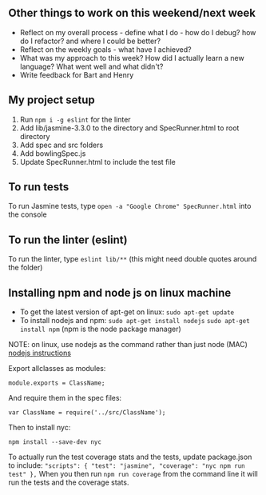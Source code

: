 ## Other things to work on this weekend/next week

- Reflect on my overall process - define what I do  - how do I debug? how do I refactor? and where I could be better?
- Reflect on the weekly goals - what have I achieved?
- What was my approach to this week? How did I actually learn a new language? What went well and what didn't?
- Write feedback for Bart and Henry

## My project setup

1. Run `npm i -g eslint` for the linter
2. Add lib/jasmine-3.3.0 to the directory and SpecRunner.html to root directory
3. Add spec and src folders
4. Add bowlingSpec.js
5. Update SpecRunner.html to include the test file

## To run tests

To run Jasmine tests, type `open -a "Google Chrome" SpecRunner.html` into the console

## To run the linter (eslint)

To run the linter, type `eslint lib/**` (this might need double quotes around the folder)


## Installing npm and node js on linux machine

- To get the latest version of apt-get on linux:
`sudo apt-get update`
- To install nodejs and npm:
`sudo apt-get install nodejs`
`sudo apt-get install npm` (npm is the node package manager)

NOTE: on linux, use nodejs as the command rather than just node (MAC)
[nodejs instructions](https://www.digitalocean.com/community/tutorials/how-to-install-node-js-on-ubuntu-16-04)

Export allclasses as modules:

`module.exports = ClassName;`

And require them in the spec files:

`var ClassName = require('../src/ClassName');`

Then to install nyc:

`npm install --save-dev nyc`

To actually run the test coverage stats and the tests, update package.json to include:
`"scripts": {
  "test": "jasmine",
  "coverage": "nyc npm run test"
},`
When you then run `npm run coverage` from the command line it will run the tests and the coverage stats.
